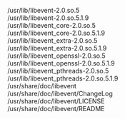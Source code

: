 /usr/lib/libevent-2.0.so.5  
/usr/lib/libevent-2.0.so.5.1.9  
/usr/lib/libevent\_core-2.0.so.5  
/usr/lib/libevent\_core-2.0.so.5.1.9  
/usr/lib/libevent\_extra-2.0.so.5  
/usr/lib/libevent\_extra-2.0.so.5.1.9  
/usr/lib/libevent\_openssl-2.0.so.5  
/usr/lib/libevent\_openssl-2.0.so.5.1.9  
/usr/lib/libevent\_pthreads-2.0.so.5  
/usr/lib/libevent\_pthreads-2.0.so.5.1.9  
/usr/share/doc/libevent  
/usr/share/doc/libevent/ChangeLog  
/usr/share/doc/libevent/LICENSE  
/usr/share/doc/libevent/README  
